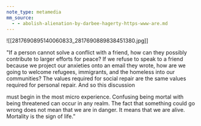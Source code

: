 ```yaml
---
note_type: metamedia
mm_source:
  - - abolish-alienation-by-darbee-hagerty-https-www-are.md
---
```


![[2817690895140060833_2817690889838451380.jpg]]

"If a person cannot solve a conflict with a friend, how
can they possibly contribute to larger efforts for
peace? If we refuse to speak to a friend because we
project our anxieties onto an email they wrote, how
are we going to welcome refugees, immigrants, and
the homeless into our communities? The values
required for social repair are the same values
required for personal repair. And so this discussion

must begin in the most micro experience. Confusing
being mortal with being threatened can occur in any
realm. The fact that something could go wrong does
not mean that we are in danger. It means that we are
alive. Mortality is the sign of life.”


